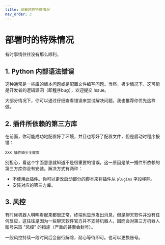 ```yaml
---
title: 部署时的特殊情况
nav_order: 3
---
```


# 部署时的特殊情况
有时事情往往没有那么顺利。



## 1. Python 内部语法错误

这种通常是一些库的版本问题或是配置文件编写问题。当然，极少情况下，这可能是开发者的逻辑漏洞（即程序bug），欢迎提交 Issue。

大部分情况下，你可以通过仔细查看错误来尝试解决问题。我也推荐你优先这样做。



## 2. 插件所依赖的第三方库

在前面，你可能成功地配置好了环境，并且也写好了配置文件，但是启动时程序报错：

```
XXX 插件缺少关键库
```

别担心，看这个字面意思就知道不是很重要的错误。这一原因是某一插件所依赖的第三方库你没有安装。解决方式有两种：

- 不使用此插件。你可以更改启动部分的脚本来将插件从 `plugins` 字段移除。
- 安装对应的第三方库。



## 3. 风控

有时候机器人明明看起来都很正常，终端也显示发出消息，但是聊天软件并没有任何反应，这往往是因为一些聊天软件官方并不支持机器人，因而会对第三方机器人账号采取 "风控" 的措施（严重的甚至会封号）。

一般风控持续一段时间后会自行解除，耐心等待即可。也可以更换账号。